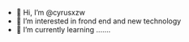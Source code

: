 - 👋 Hi, I’m @cyrusxzw
- 👀 I’m interested in frond end and new technology 
- 🌱 I’m currently learning .......


<!---
cyrusxzw/cyrusxzw is a ✨ special ✨ repository because its `README.md` (this file) appears on your GitHub profile.
You can click the Preview link to take a look at your changes.
--->
